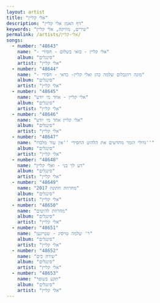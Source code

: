 ```yaml
---
layout: artist
title: "אלי קליין"
description: "דף האמן אלי קליין"
keywords: "שירים, מוזיקה, אלי קליין"
permalink: /artists/אלי-קליין/
songs:
  - number: "48643"
    name: "- אלי קליין - בואי בשלום - חסידי"
    album: "סינגלים"
    artist: "אלי קליין"
  - number: "48644"
    name: "- מונה רוזנבלום שלמה כהן ואלי קליין- כדאי - חסידי"
    album: "סינגלים"
    artist: "אלי קליין"
  - number: "48645"
    name: "אלי קליין - אחד מי יודע"
    album: "סינגלים"
    artist: "אלי קליין"
  - number: "48646"
    name: "אלי קליין אחד מי יודע"
    album: "סינגלים"
    artist: "אלי קליין"
  - number: "48647"
    name: "גדולי הזמר מחדשים את הלהיט החסידי ''אין עוד מלבדו''"
    album: "סינגלים"
    artist: "אלי קליין"
  - number: "48648"
    name: "דע לך בני - ואלי קליין"
    album: "סינגלים"
    artist: "אלי קליין"
  - number: "48649"
    name: "מחרוזת חתונה 2017"
    album: "סינגלים"
    artist: "אלי קליין"
  - number: "48650"
    name: "מחרוזת להיטים"
    album: "סינגלים"
    artist: "אלי קליין"
  - number: "48651"
    name: "ר' שלמה טויסיג - שטייגען"
    album: "סינגלים"
    artist: "אלי קליין"
  - number: "48652"
    name: "שירה כים"
    album: "סינגלים"
    artist: "אלי קליין"
  - number: "48653"
    name: "תקע בשופר"
    album: "סינגלים"
    artist: "אלי קליין"
---
```

